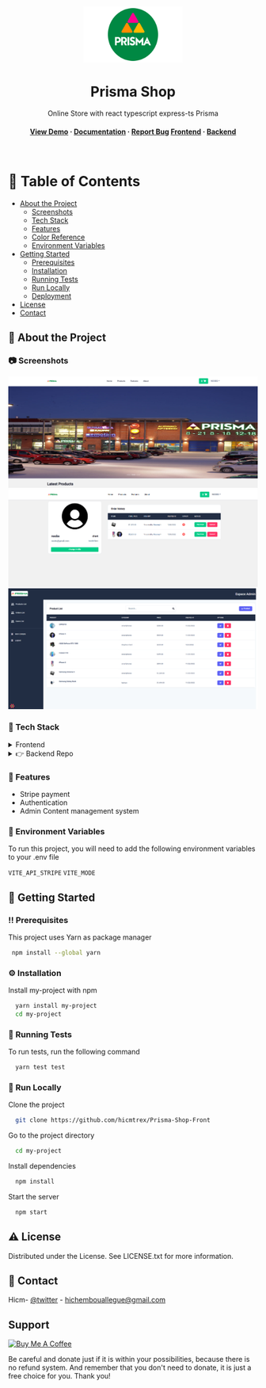 <div align="center">

  <img src="./public/Prisma-Emblema.png" alt="logo" width="200" height="auto" />
  <h1>Prisma Shop </h1>
  
  <p>
    Online Store with react typescript express-ts Prisma
  </p>
  
  
<h4>
    <a href="https://type-shop.vercel.app/">View Demo</a>
  <span> · </span>
    <a href="https://github.com/hicmtrex/Cooper-Shop">Documentation</a>
  <span> · </span>
    <a href="https://github.com/hicmtrex/TypeShop-Frontend/issues/">Report Bug</a>
    <a href="https://github.com/hicmtrex/TypeShop-Frontend/issues/">Frontend</a>
  <span> · </span>
    <a href="https://github.com/hicmtrex/TypeShop-Backend">Backend</a>
  </h4>
</div>

<br />

<!-- Table of Contents -->

# :notebook_with_decorative_cover: Table of Contents

- [About the Project](#about-the-project)
  - [Screenshots](#screenshots)
  - [Tech Stack](#tech-stack)
  - [Features](#features)
  - [Color Reference](#color-reference)
  - [Environment Variables](#environment-variables)
- [Getting Started](#getting-started)
  - [Prerequisites](#prerequisites)
  - [Installation](#installation)
  - [Running Tests](#running-tests)
  - [Run Locally](#run-locally)
  - [Deployment](#deployment)
- [License](#license)
- [Contact](#contact)

<!-- About the Project -->

## :star2: About the Project

<!-- Screenshots -->

### :camera: Screenshots

<div align="center"> 
  <img  alt="React" src="./public/images/Prisma_Shop_-_2022-12-03_19.01.19.png" />
</div>

<div align="center"> 
  <img  alt="React" src="./public/images/fqzf.png" />
</div>

<div align="center"> 
  <img  alt="React" src="./public/images/Prisma_Shop_-_2022-12-03_19.03.27.png" />
</div>
<!-- TechStack -->

### :space_invader: Tech Stack

<details>
  <summary>Frontend</summary>
  <ul>
    <li><a href="https://www.typescriptlang.org/">Typescript</a></li>
    <li><a href="https://reactjs.org/">React</a></li>
    <li><a href="https://react-bootstrap.github.io/">React Bootstrap</a></li>
    <li><a href="https://tanstack.com/query/v4/?from=reactQueryV3&original=https://react-query-v3.tanstack.com/">React Query</a></li>
    <li><a href="https://zustand-demo.pmnd.rs/">Zustand 🐻</a></li>
  </ul>
</details>

<details>
  <summary>👉 Backend Repo</summary>
     <ul>
  <a href="https://github.com/hicmtrex/">prismashop-backend</a>
     </ul>
  
</details>

<!-- Features -->

### :dart: Features

- Stripe payment
- Authentication
- Admin Content management system

### :key: Environment Variables

To run this project, you will need to add the following environment variables to your .env file

`VITE_API_STRIPE`
`VITE_MODE`

<!-- Getting Started -->

## :toolbox: Getting Started

<!-- Prerequisites -->

### :bangbang: Prerequisites

This project uses Yarn as package manager

```bash
 npm install --global yarn
```

<!-- Installation -->

### :gear: Installation

Install my-project with npm

```bash
  yarn install my-project
  cd my-project
```

<!-- Running Tests -->

### :test_tube: Running Tests

To run tests, run the following command

```bash
  yarn test test
```

<!-- Run Locally -->

### :running: Run Locally

Clone the project

```bash
  git clone https://github.com/hicmtrex/Prisma-Shop-Front
```

Go to the project directory

```bash
  cd my-project
```

Install dependencies

```bash
  npm install
```

Start the server

```bash
  npm start
```

<!-- License -->

## :warning: License

Distributed under the License. See LICENSE.txt for more information.

<!-- Contact -->

## :handshake: Contact

Hicm- [@twitter](https://twitter.com/hicmtrex) - hichembouallegue@gmail.com

## Support

<a href="https://www.buymeacoffee.com/hicmtrex" target="_blank" style="display: inline-block !important;"><img src="https://cdn.buymeacoffee.com/buttons/v2/default-green.png" alt="Buy Me A Coffee" height="41" width="174"></a>

Be careful and donate just if it is within your possibilities, because there is no refund system. And remember that you don't need to donate, it is just a free choice for you. Thank you!
